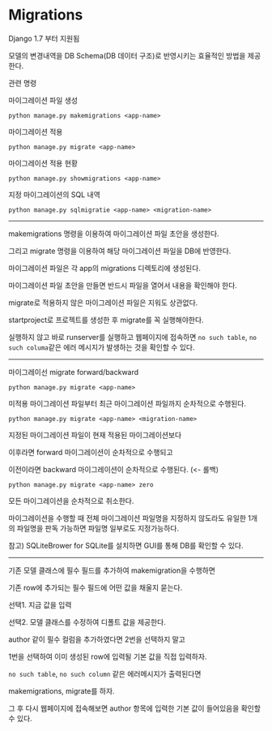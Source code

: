 # Migrations

Django 1.7 부터 지원됨

모델의 변경내역을 DB Schema(DB 데이터 구조)로 반영시키는 효율적인 방법을 제공한다.

관련 명령

마이그레이션 파일 생성

`python manage.py makemigrations <app-name>`

마이그레이션 적용

`python manage.py migrate <app-name>`

마이그레이션 적용 현황

`python manage.py showmigrations <app-name>`

지정 마이그레이션의 SQL 내역

`python manage.py sqlmigratie <app-name> <migration-name>`

----

makemigrations 명령을 이용하여 마이그레이션 파일 초안을 생성한다.

그리고 migrate 명령을 이용하여 해당 마이그레이션 파일을 DB에 반영한다.

마이그레이션 파일은 각 app의 migrations 디렉토리에 생성된다.

마이그레이션 파일 초안을 만들면 반드시 파일을 열어서 내용을 확인해야 한다.

migrate로 적용하지 않은 마이그레이션 파일은 지워도 상관없다.

startproject로 프로젝트를 생성한 후 migrate를 꼭 실행해야한다.

실행하지 않고 바로 runserver를 실행하고 웹페이지에 접속하면 `no such table`, `no such columa`같은 에러 메시지가 발생하는 것을 확인할 수 있다.

----

마이그레이선 migrate forward/backward

`python manage.py migrate <app-name>`

미적용 마이그레이션 파일부터 최근 마이그레이션 파일까지 순차적으로 수행된다.

`python manage.py migrate <app-name> <migration-name>`

지정된 마이그레이션 파일이 현재 적용된 마이그레이션보다 

이후라면 forward 마이그레이션이 순차적으로 수행되고

이전이라면 backward 마이그레이션이 순차적으로 수행된다. (<- 롤백)

`python manage.py migrate <app-name> zero`

모든 마이그레이션을 순차적으로 취소한다.

마이그레이션을 수행할 때 전체 마이그레이션 파일명을 지정하지 않도라도 유일한 1개의 파일명을 판독 가능하면 파일명 일부로도 지정가능하다.

참고) SQLiteBrower for SQLite를 설치하면 GUI를 통해 DB를 확인할 수 있다.

----

기존 모델 클래스에 필수 필드를 추가하여 makemigration을 수행하면

기존 row에 추가되는 필수 필드에 어떤 값을 채울지 묻는다.

선택1. 지금 값을 입력

선택2. 모델 클래스를 수정하여 디폴트 값을 제공한다.

author 같이 필수 컬럼을 추가하였다면 2번을 선택하지 말고 

1번을 선택하여 이미 생성된 row에 입력될 기본 값을 직접 입력하자.

`no such table`, `no such column` 같은 에러메시지가 출력된다면

makemigrations, migrate를 하자.

그 후 다시 웹페이지에 접속해보면 author 항목에 입력한 기본 값이 들어있음을 확인할 수 있다.
